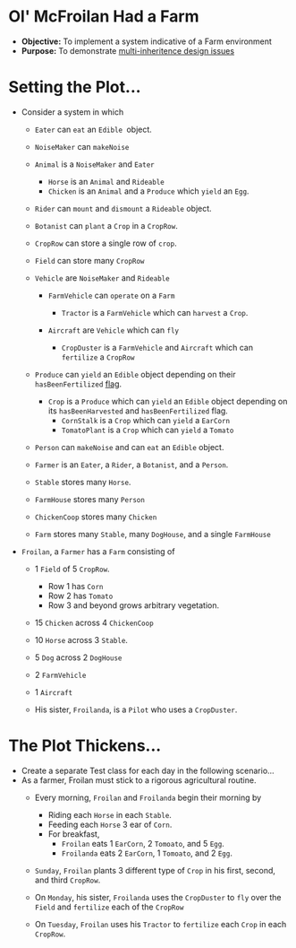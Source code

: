 # Ol' McFroilan Had a Farm
* **Objective:** To implement a system indicative of a Farm environment
* **Purpose:** To demonstrate [multi-inheritence design issues](https://www.geeksforgeeks.org/java-and-multiple-inheritance/)

# Setting the Plot...

* Consider a system in which
	* `Eater` can `eat` an `Edible `object.
	* `NoiseMaker` can `makeNoise`
	* `Animal` is a `NoiseMaker` and `Eater`
		* `Horse` is an `Animal` and `Rideable`
		* `Chicken` is an `Animal` and a `Produce` which `yield` an `Egg`.

	* `Rider` can `mount` and `dismount` a `Rideable` object.
	* `Botanist` can `plant` a `Crop` in a `CropRow`.
	* `CropRow` can store a single row of `crop`.
	* `Field` can store many `CropRow`
	* `Vehicle` are `NoiseMaker` and `Rideable`
		* `FarmVehicle` can `operate` on a `Farm`
			* `Tractor` is a `FarmVehicle` which can `harvest` a `Crop`.

		* `Aircraft` are `Vehicle` which can  `fly`
			* `CropDuster` is a `FarmVehicle` and `Aircraft` which can `fertilize` a `CropRow`


	* `Produce` can `yield` an `Edible` object depending on their `hasBeenFertilized` [flag](https://en.wikipedia.org/wiki/Boolean_flag).
		* `Crop` is a `Produce` which can `yield` an `Edible` object depending on its `hasBeenHarvested` and `hasBeenFertilized` flag.
			* `CornStalk` is a `Crop` which can `yield` a `EarCorn`
			* `TomatoPlant` is a `Crop` which can `yield` a `Tomato`

	* `Person` can `makeNoise` and can `eat` an `Edible` object.
	* `Farmer` is an `Eater`, a `Rider`, a `Botanist`, and a `Person`.
	* `Stable` stores many `Horse`.
	* `FarmHouse` stores many `Person`
	* `ChickenCoop` stores many `Chicken`
	* `Farm` stores many `Stable`, many `DogHouse`, and a single `FarmHouse`


* `Froilan`, a `Farmer` has a `Farm` consisting of
	* 1 `Field` of 5 `CropRow`.
		* Row 1 has `Corn`
		* Row 2 has `Tomato`
		* Row 3 and beyond grows arbitrary vegetation.

	* 15 `Chicken` across 4 `ChickenCoop`
	* 10 `Horse` across 3 `Stable`.
	* 5 `Dog` across 2 `DogHouse`
	* 2 `FarmVehicle`
	* 1 `Aircraft`
	* His sister, `Froilanda`, is a `Pilot` who uses a `CropDuster`.


# The Plot Thickens...
* Create a separate Test class for each day in the following scenario...
* As a farmer, Froilan must stick to a rigorous agricultural routine.
	* Every morning, `Froilan` and `Froilanda` begin their morning by
		* Riding each `Horse` in each `Stable`.
		* Feeding each `Horse` 3 ear of `Corn`.
		* For breakfast,
			* `Froilan` eats 1 `EarCorn`, 2 `Tomoato`, and 5 `Egg`.
			* `Froilanda` eats 2 `EarCorn`, 1 `Tomoato`, and 2 `Egg`.

	* `Sunday`, `Froilan` plants 3 different type of `Crop` in his first, second, and third `CropRow`.
	* On `Monday`, his sister, `Froilanda` uses the `CropDuster` to `fly` over the `Field` and `fertilize` each of the `CropRow`
	* On `Tuesday`, `Froilan` uses his `Tractor` to `fertilize` each `Crop` in each `CropRow`.

